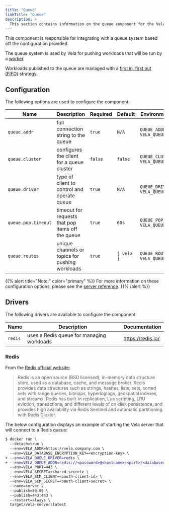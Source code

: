 ```yaml
---
title: "Queue"
linkTitle: "Queue"
description: >
  This section contains information on the queue component for the Vela server.
---
```


This component is responsible for integrating with a queue system based off the configuration provided.

The queue system is used by Vela for pushing workloads that will be run by a [worker](/docs/administration/worker/).

Workloads published to the queue are managed with a [first in, first out (FIFO)](https://en.wikipedia.org/wiki/FIFO_(computing_and_electronics)) strategy.

## Configuration

The following options are used to configure the component:

| Name                | Description                                       | Required | Default    | Environment Variables                           |
| ------------------- | ------------------------------------------------- | -------- | ---------- | ----------------------------------------------- |
| `queue.addr`        | full connection string to the queue               | `true`   | `N/A`      | `QUEUE_ADDR`<br>`VELA_QUEUE_ADDR`               |
| `queue.cluster`     | configures the client for a queue cluster         | `false`  | `false`    | `QUEUE_CLUSTER`<br>`VELA_QUEUE_CLUSTER`         |
| `queue.driver`      | type of client to control and operate queue       | `true`   | `N/A`      | `QUEUE_DRIVER`<br>`VELA_QUEUE_DRIVER`           |
| `queue.pop.timeout` | timeout for requests that pop items off the queue | `true`   | `60s`      | `QUEUE_POP_TIMEOUT`<br>`VELA_QUEUE_POP_TIMEOUT` |
| `queue.routes`      | unique channels or topics for pushing workloads   | `true`   | `[ vela ]` | `QUEUE_ROUTES`<br>`VELA_QUEUE_ROUTES`           |

{{% alert title="Note:" color="primary" %}}
For more information on these configuration options, please see the [server reference](/docs/administration/server/reference/).
{{% /alert %}}

## Drivers

The following drivers are available to configure the component:

| Name    | Description                               | Documentation     |
| ------- | ----------------------------------------- | ----------------- |
| `redis` | uses a Redis queue for managing workloads | https://redis.io/ |

### Redis

From the [Redis official website](https://redis.io/):

> Redis is an open source (BSD licensed), in-memory data structure store, used as a database, cache, and message broker. Redis provides data structures such as strings, hashes, lists, sets, sorted sets with range queries, bitmaps, hyperloglogs, geospatial indexes, and streams. Redis has built-in replication, Lua scripting, LRU eviction, transactions, and different levels of on-disk persistence, and provides high availability via Redis Sentinel and automatic partitioning with Redis Cluster.

The below configuration displays an example of starting the Vela server that will connect to a Redis queue:

```diff
$ docker run \
  --detach=true \
  --env=VELA_ADDR=https://vela.company.com \
  --env=VELA_DATABASE_ENCRYPTION_KEY=<encryption-key> \
+ --env=VELA_QUEUE_DRIVER=redis \
+ --env=VELA_QUEUE_ADDR=redis://<password>@<hostname>:<port>/<database> \
  --env=VELA_PORT=443 \
  --env=VELA_SECRET=<shared-secret> \
  --env=VELA_SCM_CLIENT=<oauth-client-id> \
  --env=VELA_SCM_SECRET=<oauth-client-secret> \
  --name=server \
  --publish=80:80 \
  --publish=443:443 \
  --restart=always \
  target/vela-server:latest
```